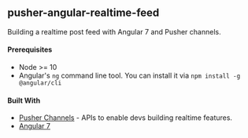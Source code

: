 ## pusher-angular-realtime-feed

Building a realtime post feed with Angular 7 and Pusher channels. 


#### Prerequisites

- Node >= 10
- Angular's `ng` command line tool. You can install it via `npm install -g @angular/cli`

#### Built With

- [Pusher Channels](https://pusher.com/channels) - APIs to enable devs building realtime features.
- [Angular 7](https://angular.io)
